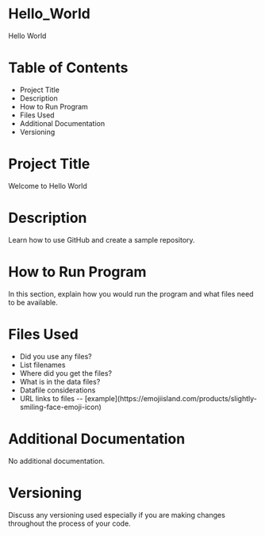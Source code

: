 # Hello_World
Hello World

<h1>Table of Contents</h1>
<ul>
  <li>Project Title</li>
  <li>Description</li>
  <li>How to Run Program</li>
  <li>Files Used</li>
  <li>Additional Documentation</li>
  <li>Versioning</li>
</ul>

<h1>Project Title</h1>
Welcome to Hello World

<h1>Description</h1>
Learn how to use GitHub and create a sample repository.

<h1>How to Run Program</h1>
In this section, explain how you would run the program and what files need to be available. 

<h1>Files Used</h1>
<ul>
  <li>Did you use any files?</li>
  <li>List filenames</li>
  <li>Where did you get the files?</li>
  <li>What is in the data files?</li>
  <li>Datafile considerations</li>
  <li>URL links to files -- [example](https://emojiisland.com/products/slightly-smiling-face-emoji-icon)</li>
</ul>

<h1>Additional Documentation</h1>
No additional documentation.

<h1>Versioning</h1>
Discuss any versioning used especially if you are making changes throughout the process of your code. 
  
